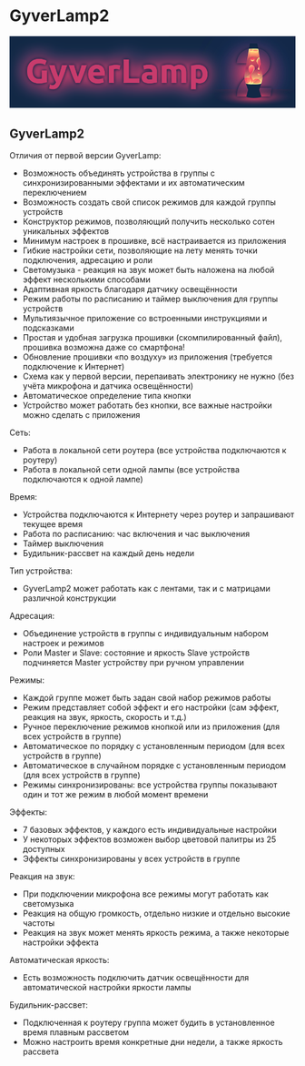 # GyverLamp2
![Logo](/docs/banner2.png)

## GyverLamp2
Отличия от первой версии GyverLamp:
- Возможность объединять устройства в группы с синхронизированными эффектами и их автоматическим переключением
- Возможность создать свой список режимов для каждой группы устройств
- Конструктор режимов, позволяющий получить несколько сотен уникальных эффектов
- Минимум настроек в прошивке, всё настраивается из приложения
- Гибкие настройки сети, позволяющие на лету менять точки подключения, адресацию и роли
- Светомузыка - реакция на звук может быть наложена на любой эффект несколькими способами
- Адаптивная яркость благодаря датчику освещённости
- Режим работы по расписанию и таймер выключения для группы устройств
- Мультиязычное приложение со встроенными инструкциями и подсказками
- Простая и удобная загрузка прошивки (скомпилированный файл), прошивка возможна даже со смартфона!
- Обновление прошивки «по воздуху» из приложения (требуется подключение к Интернет)
- Схема как у первой версии, перепаивать электронику не нужно (без учёта микрофона и датчика освещённости)
- Автоматическое определение типа кнопки
- Устройство может работать без кнопки, все важные настройки можно сделать с приложения

Сеть:
- Работа в локальной сети роутера (все устройства подключаются к роутеру)
- Работа в локальной сети одной лампы (все устройства подключаются к одной лампе)

Время:
- Устройства подключаются к Интернету через роутер и запрашивают текущее время
- Работа по расписанию: час включения и час выключения
- Таймер выключения
- Будильник-рассвет на каждый день недели

Тип устройства:
- GyverLamp2 может работать как с лентами, так и с матрицами различной конструкции

Адресация:
- Объединение устройств в группы с индивидуальным набором настроек и режимов
- Роли Master и Slave: состояние и яркость Slave устройств подчиняется Master устройству при ручном управлении

Режимы:
- Каждой группе может быть задан свой набор режимов работы
- Режим представляет собой эффект и его настройки (сам эффект, реакция на звук, яркость, скорость и т.д.)
- Ручное переключение режимов кнопкой или из приложения (для всех устройств в группе)
- Автоматическое по порядку с установленным периодом (для всех устройств в группе)
- Автоматическое в случайном порядке с установленным периодом (для всех устройств в группе)
- Режимы синхронизированы: все устройства группы показывают один и тот же режим в любой момент времени

Эффекты:
- 7 базовых эффектов, у каждого есть индивидуальные настройки
- У некоторых эффектов возможен выбор цветовой палитры из 25 доступных
- Эффекты синхронизированы у всех устройств в группе

Реакция на звук:
- При подключении микрофона все режимы могут работать как светомузыка
- Реакция на общую громкость, отдельно низкие и отдельно высокие частоты
- Реакция на звук может менять яркость режима, а также некоторые настройки эффекта

Автоматическая яркость:
- Есть возможность подключить датчик освещённости для автоматической настройки яркости лампы

Будильник-рассвет:
- Подключенная к роутеру группа может будить в установленное время плавным рассветом
- Можно настроить время конкретные дни недели, а также яркость рассвета